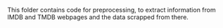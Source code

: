 This folder contains code for preprocessing, to extract information from IMDB and TMDB webpages and the data scrapped from there.
